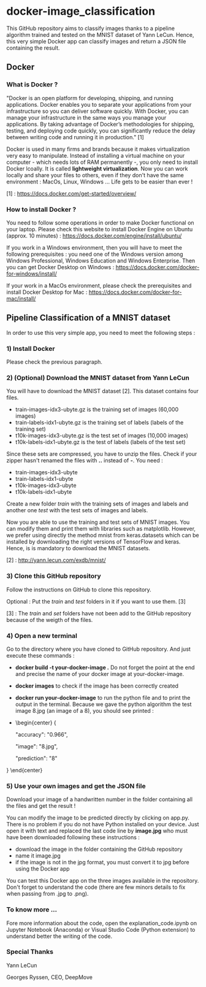 # docker-image_classification
This GitHub repository aims to classify images thanks to a pipeline algorithm trained and tested on the MNIST dataset of Yann LeCun. Hence, this very simple Docker app can classify images and return a JSON file containing the result. 

## Docker

### What is Docker ?
"Docker is an open platform for developing, shipping, and running applications. Docker enables you to separate your applications from your infrastructure so you can deliver software quickly. With Docker, you can manage your infrastructure in the same ways you manage your applications. By taking advantage of Docker’s methodologies for shipping, testing, and deploying code quickly, you can significantly reduce the delay between writing code and running it in production." [1]

Docker is used in many firms and brands because it makes virtualization very easy to manipulate. Instead of installing a virtual machine on your computer - which needs lots of RAM permanently -, you only need to install Docker lcoally. It is called **lightweight virtualization**. Now you can work locally and share your files to others, even if they don't have the same environment : MacOs, Linux, Windows ... Life gets to be easier than ever !

[1] : https://docs.docker.com/get-started/overview/

### How to install Docker ?
You need to follow some operations in order to make Docker functional on your laptop. Please check this website to install Docker Engine on Ubuntu (approx. 10 minutes) : https://docs.docker.com/engine/install/ubuntu/

If you work in a Windows environment, then you will have to meet the following prerequisites : you need one of the Windows version among Windows Professional, Windows Education and Windows Enterprise. Then you can get Docker Desktop on Windows : https://docs.docker.com/docker-for-windows/install/

If your work in a MacOs environment, please check the prerequisites and install Docker Desktop for Mac : https://docs.docker.com/docker-for-mac/install/

## Pipeline Classification of a MNIST dataset

In order to use this very simple app, you need to meet the following steps :

### 1) Install Docker
Please check the previous paragraph.

### 2) (Optional) Download the MNIST dataset from Yann LeCun
You will have to download the MNIST dataset [2]. This dataset contains four files.
- train-images-idx3-ubyte.gz is the training set of images (60,000 images)
- train-labels-idx1-ubyte.gz is the training set of labels (labels of the training set)
- t10k-images-idx3-ubyte.gz is the test set of images (10,000 images)
- t10k-labels-idx1-ubyte.gz is the test of labels (labels of the test set)

Since these sets are compressed, you have to unzip the files. Check if your zipper hasn't renamed the files with **..** instead of **-**. You need :
- train-images-idx3-ubyte
- train-labels-idx1-ubyte
- t10k-images-idx3-ubyte
- t10k-labels-idx1-ubyte

Create a new folder *train* with the training sets of images and labels and another one *test* with the test sets of images and labels.

Now you are able to use the training and test sets of MNIST images. You can modify them and print them with libraries such as matplotlib. However, we prefer using directly the method mnist from keras.datasets which can be installed by downloading the right versions of TensorFlow and keras. Hence, is is mandatory to download the MNIST datasets.

[2] : http://yann.lecun.com/exdb/mnist/

### 3) Clone this GitHub repository
Follow the instructions on GitHub to clone this repository. 

Optional : Put the *train* and *test* folders in it if you want to use them. [3]

[3] : The *train* and *set* folders have not been add to the GitHub repository because of the weigth of the files.

### 4) Open a new terminal 
Go to the directory where you have cloned to GitHub repository.
And just execute these commands :

- **docker build -t your-docker-image .** Do not forget the point at the end and precise the name of your docker image at your-docker-image.
- **docker images** to check if the image has been correctly created
- **docker run your-docker-image** to run the python file and to print the output in the terminal. Because we gave the python algorithm the test image 8.jpg (an image of a 8), you should see printed : 
- \begin{center} {

   "accuracy": "0.966",
   
   "image": "8.jpg",
   
   "prediction": "8"
   
}  \end{center}

  

### 5) Use your own images and get the JSON file
Download your image of a handwritten number in the folder containing all the files and get the result !

You can modify the image to be predicted directly by clicking on app.py. There is no problem if you do not have Python installed on your device. Just open it with text and replaced the last code line by **image.jpg** who must have been downloaded following these instructions :
- download the image in the folder containing the GitHub repository
- name it image.jpg
- if the image is not in the jpg format, you must convert it to jpg before using the Docker app

You can test this Docker app on the three images available in the repository. Don't forget to understand the code (there are few minors details to fix when passing from .jpg to .png).

### To know more ...
Fore more information about the code, open the explanation_code.ipynb on Jupyter Notebook (Anaconda) or Visual Studio Code (Python extension) to understand better the writing of the code.

### Special Thanks
Yann LeCun

Georges Ryssen, CEO, DeepMove
